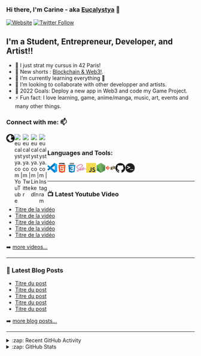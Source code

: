 <!---
Eucalys/Eucalys is a ✨ special ✨ repository because its `README.md` (this file) appears on your GitHub profile.
You can click the Preview link to take a look at your changes.
--->

### Hi there, I'm Carine - aka [Eucalystya][website] 👋 

[![Website](https://img.shields.io/website?label=eucalystya.com&style=for-the-badge&url=https%3A%2F%2Feucalystya.com)](https://eucalystya.com)
[![Twitter Follow](https://img.shields.io/twitter/follow/eucalystya?color=1DA1F2&logo=twitter&style=for-the-badge)](https://twitter.com/Eucalystya_)

## I'm a Student, Entrepreneur, Developer, and Artist!!

- 🔭 I just strat my cursus in 42 Paris! 
- 👀 New shorts : [Blockchain & Web3!][course].
- 🌱 I’m currently learning everything 🤣
- 👯 I’m looking to collaborate with other developper and artists.
- 🥅 2022 Goals: Deploy a new app in Web3 and code my Game Project.
- ⚡ Fun fact: I love learning, game, anime/manga, music, art, events and many other things.

### Connect with me: 📫 

[<img align="left" alt="eucalystya.com" width="22px" src="https://raw.githubusercontent.com/iconic/open-iconic/master/svg/globe.svg" />][website]
[<img align="left" alt="eucalystya.com | YouTube" width="22px" src="https://cdn.jsdelivr.net/npm/simple-icons@v3/icons/youtube.svg" />][youtube]
[<img align="left" alt="eucalystya.com | Twitter" width="22px" src="https://cdn.jsdelivr.net/npm/simple-icons@v3/icons/twitter.svg" />][twitter]
[<img align="left" alt="eucalystya.com | LinkedIn" width="22px" src="https://cdn.jsdelivr.net/npm/simple-icons@v3/icons/linkedin.svg" />][linkedin]
[<img align="left" alt="eucalystya.com | Instagram" width="22px" src="https://cdn.jsdelivr.net/npm/simple-icons@v3/icons/instagram.svg" />][instagram]

<br />

### Languages and Tools:

[<img align="left" alt="Visual Studio Code" width="26px" src="https://raw.githubusercontent.com/github/explore/80688e429a7d4ef2fca1e82350fe8e3517d3494d/topics/visual-studio-code/visual-studio-code.png" />][webdevplaylist]
[<img align="left" alt="HTML5" width="26px" src="https://raw.githubusercontent.com/github/explore/80688e429a7d4ef2fca1e82350fe8e3517d3494d/topics/html/html.png" />][webdevplaylist]
[<img align="left" alt="CSS3" width="26px" src="https://raw.githubusercontent.com/github/explore/80688e429a7d4ef2fca1e82350fe8e3517d3494d/topics/css/css.png" />][webdevplaylist]
[<img align="left" alt="Sass" width="26px" src="https://raw.githubusercontent.com/github/explore/80688e429a7d4ef2fca1e82350fe8e3517d3494d/topics/sass/sass.png" />][webdevplaylist]
[<img align="left" alt="JavaScript" width="26px" src="https://raw.githubusercontent.com/github/explore/80688e429a7d4ef2fca1e82350fe8e3517d3494d/topics/javascript/javascript.png" />][webdevplaylist]

[<img align="left" alt="Node.js" width="26px" src="https://raw.githubusercontent.com/github/explore/80688e429a7d4ef2fca1e82350fe8e3517d3494d/topics/nodejs/nodejs.png" />][webdevplaylist]

[<img align="left" alt="Git" width="26px" src="https://raw.githubusercontent.com/github/explore/80688e429a7d4ef2fca1e82350fe8e3517d3494d/topics/git/git.png" />][webdevplaylist]
[<img align="left" alt="GitHub" width="26px" src="https://raw.githubusercontent.com/github/explore/78df643247d429f6cc873026c0622819ad797942/topics/github/github.png" />][webdevplaylist]
[<img align="left" alt="Terminal" width="26px" src="https://raw.githubusercontent.com/github/explore/80688e429a7d4ef2fca1e82350fe8e3517d3494d/topics/terminal/terminal.png" />][webdevplaylist]

<br />
<br />

---

### 📺 Latest Youtube Video

<!-- YOUTUBE:START -->
- [Titre de la vidéo](lien)
- [Titre de la vidéo](lien)
- [Titre de la vidéo](lien)
- [Titre de la vidéo](lien)
- [Titre de la vidéo](lien)
<!-- YOUTUBE:END -->

➡️ [more videos...](https://www.youtube.com/channel/UCIYJmsauwrAI1BtVEsoJfoQ)

---

### 📕 Latest Blog Posts

<!-- BLOG-POST-LIST:START -->
- [Titre du post](lien)
- [Titre du post](lien)
- [Titre du post](lien)
- [Titre du post](lien)
- [Titre du post](lien)
<!-- BLOG-POST-LIST:END -->

➡️ [more blog posts...](https://eucalystya.com)

---

<details>
  <summary>:zap: Recent GitHub Activity</summary>
  
<!--START_SECTION:activity-->

<!--END_SECTION:activity-->

</details>

<details>
  <summary>:zap: GitHub Stats</summary>

  <img align="left" alt="codeSTACKr's GitHub Stats" src="https://github-readme-stats.codestackr.vercel.app/api?username=codeSTACKr&show_icons=true&hide_border=true" />

</details>

[website]: https://eucalystya.com
[course]: http://eucalystya.com
[twitter]: https://twitter.com/Eucalystya_
[youtube]: https://www.youtube.com/channel/UCIYJmsauwrAI1BtVEsoJfoQ
[instagram]: https://instagram.com/eucalystya
[linkedin]: https://www.linkedin.com/in/eucalystya/
[webdevplaylist]: https://www.youtube.com/channel/UCIYJmsauwrAI1BtVEsoJfoQ
[videoplaylist]: https://www.youtube.com/channel/UCIYJmsauwrAI1BtVEsoJfoQ
[videoplaylist]: https://www.youtube.com/channel/UCIYJmsauwrAI1BtVEsoJfoQ
[videoplaylist]: https://www.youtube.com/channel/UCIYJmsauwrAI1BtVEsoJfoQ
